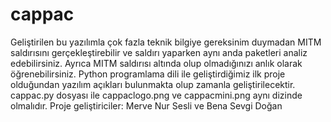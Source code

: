 # cappac
Geliştirilen bu yazılımla çok fazla teknik bilgiye gereksinim duymadan MITM saldırısını gerçekleştirebilir ve saldırı yaparken aynı anda paketleri analiz edebilirsiniz. Ayrıca MITM saldırısı altında olup olmadığınızı anlık olarak öğrenebilirsiniz. Python programlama dili ile geliştirdiğimiz ilk proje olduğundan yazılım açıkları bulunmakta olup zamanla geliştirilecektir.
cappac.py dosyası ile cappaclogo.png ve cappacmini.png aynı dizinde olmalıdır.
Proje geliştiriciler: Merve Nur Sesli ve Bena Sevgi Doğan
